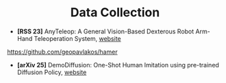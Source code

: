 <h1 align="center">
	Data Collection
</h1>

* **[RSS 23]** AnyTeleop: A General Vision-Based Dexterous Robot Arm-Hand Teleoperation System, [website](https://yzqin.github.io/anyteleop/)

https://github.com/geopavlakos/hamer

* **[arXiv 25]** DemoDiffusion: One-Shot Human Imitation using pre-trained Diffusion Policy, [website](https://demodiffusion.github.io/)